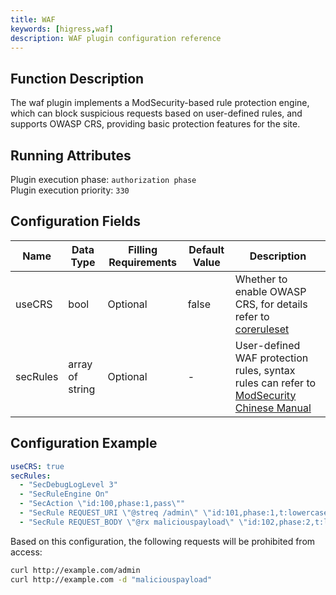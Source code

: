 ```yaml
---
title: WAF
keywords: [higress,waf]
description: WAF plugin configuration reference
---
```

## Function Description

The waf plugin implements a ModSecurity-based rule protection engine, which can block suspicious requests based on user-defined rules, and supports OWASP CRS, providing basic protection features for the site.

## Running Attributes

Plugin execution phase: `authorization phase`  
Plugin execution priority: `330`

## Configuration Fields

| Name     | Data Type         | Filling Requirements | Default Value | Description                                                                 |
|----------|--------------------|----------------------|---------------|-----------------------------------------------------------------------------|
| useCRS   | bool               | Optional             | false         | Whether to enable OWASP CRS, for details refer to [coreruleset](https://github.com/coreruleset/coreruleset/tree/v3.3.2) |
| secRules | array of string    | Optional             | -             | User-defined WAF protection rules, syntax rules can refer to [ModSecurity Chinese Manual](http://www.modsecurity.cn/chm/) |

## Configuration Example

```yaml  
useCRS: true  
secRules:  
  - "SecDebugLogLevel 3"  
  - "SecRuleEngine On"  
  - "SecAction \"id:100,phase:1,pass\""  
  - "SecRule REQUEST_URI \"@streq /admin\" \"id:101,phase:1,t:lowercase,deny\""  
  - "SecRule REQUEST_BODY \"@rx maliciouspayload\" \"id:102,phase:2,t:lowercase,deny\""  
```

Based on this configuration, the following requests will be prohibited from access:

```bash  
curl http://example.com/admin  
curl http://example.com -d "maliciouspayload"  
```
